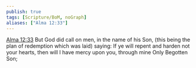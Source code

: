 ```yaml
---
publish: true
tags: [Scripture/BoM, noGraph]
aliases: ["Alma 12:33"]
---
```

[Alma 12:33](https://churchofjesuschrist.org/study/scriptures/bofm/alma/12?lang=eng&id=p33#p33) But God did call on men, in the name of his Son, (this being the plan of redemption which was laid) saying: If ye will repent and harden not your hearts, then will I have mercy upon you, through mine Only Begotten Son;

